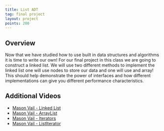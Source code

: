 ```yaml
---
title: List ADT
tag: final project
layout: project
points: 200
---
```


## Overview

Now that we have studied how to use built in data structures and algorithms it is time to write our
own! For our final project in this class we are going to construct a linked list. We will use two
different methods to implement the linked list one will use nodes to store our data and one will use
and array!  This should help demonstrate the power of interfaces and how different implementations
can give you different performance characteristics.


## Additional Videos

- [Mason Vail - Linked List](https://www.youtube.com/watch?v=glmVYEuC2ps)
- [Mason Vail - ArrayList](https://www.youtube.com/watch?v=Pb-z1fC3JBQ)
- [Mason Vail - Iterators](https://youtu.be/SrdPwpmCtts)
- [Mason Vail - ListIterator](https://www.youtube.com/watch?v=iPjqz1lyISw)
